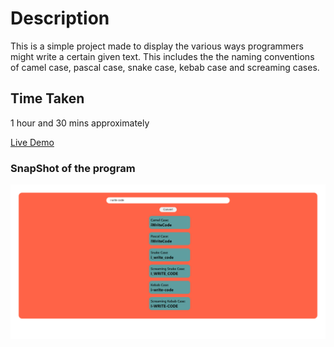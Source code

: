 # Description
This is a simple project made to display the various ways programmers might write a certain given text. This includes the the naming conventions of camel case, pascal case, snake case, kebab case and screaming cases.

## Time Taken

1 hour and 30 mins approximately

[Live Demo](https://caseconverter-akj.netlify.app/)

### SnapShot of the program

![Snap](./snap.png)